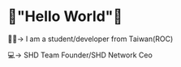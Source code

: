 # 👋"Hello World"👋
👩‍💻→ I am a student/developer from Taiwan(ROC)

💻→ SHD Team Founder/SHD Network Ceo
